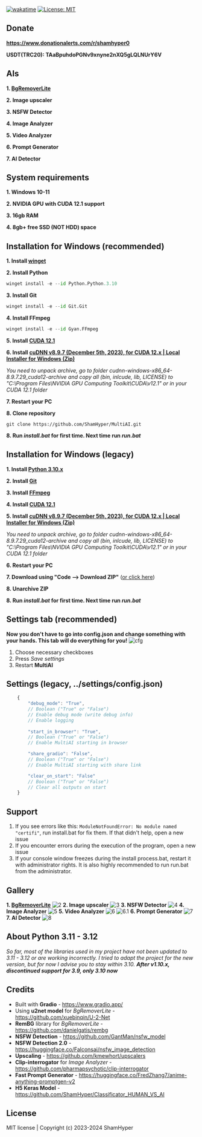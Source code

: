 [![wakatime](https://wakatime.com/badge/github/ShamHyper/MultiAI.svg)](https://wakatime.com/badge/github/ShamHyper/MultiAI)
[![License: MIT](https://img.shields.io/badge/License-MIT-yellow.svg)](https://github.com/ShamHyper/MultiAI/blob/main/LICENSE)
## Donate
**https://www.donationalerts.com/r/shamhyper0**

**USDT(TRC20): TAaBpuhdoPGNv9xnyne2nXQ5gLQLNUrY6V**
## AIs
**1. [BgRemoverLite](https://github.com/ShamHyper/BgRemoverLite)**

**2. Image upscaler**

**3. NSFW Detector**

**4. Image Analyzer**

**5. Video Analyzer**

**6. Prompt Generator**

**7. AI Detector**
## System requirements
**1. Windows 10-11**

**2. NVIDIA GPU with CUDA 12.1 support**

**3. 16gb RAM**

**4. 8gb+ free SSD (NOT HDD) space**
## Installation for Windows (recommended)
**1. Install [winget](https://learn.microsoft.com/windows/package-manager/winget/#install-winget)**

**2. Install Python**
```py
winget install -e --id Python.Python.3.10
```
**3. Install Git**
```py
winget install -e --id Git.Git
```
**4. Install FFmpeg**
```py
winget install -e --id Gyan.FFmpeg
```
**5. Install [CUDA 12.1](https://developer.nvidia.com/cuda-12-1-0-download-archive?target_os=Windows)**

**6. Install [cuDNN v8.9.7 (December 5th, 2023), for CUDA 12.x | Local Installer for Windows (Zip)](https://developer.nvidia.com/rdp/cudnn-archive)**

*You need to unpack archive, go to folder cudnn-windows-x86_64-8.9.7.29_cuda12-archive and copy all (bin, inlcude, lib, LICENSE) to "C:\Program Files\NVIDIA GPU Computing Toolkit\CUDA\v12.1" or in your CUDA 12.1 folder*

**7. Restart your PC**

**8. Clone repository**
```git
git clone https://github.com/ShamHyper/MultiAI.git
```
**8. Run *install.bat* for first time. Next time run *run.bat***
## Installation for Windows (legacy)
**1. Install [Python 3.10.x](https://www.python.org/downloads/)**

**2. Install [Git](https://git-scm.com/downloads)**

**3. Install [FFmpeg](https://ffmpeg.org/download.html)**

**4. Install [CUDA 12.1](https://developer.nvidia.com/cuda-12-1-0-download-archive?target_os=Windows)**

**5. Install [cuDNN v8.9.7 (December 5th, 2023), for CUDA 12.x | Local Installer for Windows (Zip)](https://developer.nvidia.com/rdp/cudnn-archive)**

*You need to unpack archive, go to folder cudnn-windows-x86_64-8.9.7.29_cuda12-archive and copy all (bin, inlcude, lib, LICENSE) to "C:\Program Files\NVIDIA GPU Computing Toolkit\CUDA\v12.1" or in your CUDA 12.1 folder*

**6. Restart your PC**

**7. Download using "Code --> Download ZIP"** ([or click here](https://github.com/ShamHyper/MultiAI/archive/refs/heads/main.zip))

**8. Unarchive ZIP**

**8. Run *install.bat* for first time. Next time run *run.bat***
## Settings tab (recommended)
**Now you don't have to go into config.json and change something with your hands. This tab will do everything for you!**
![cfg](https://i.imgur.com/Pw00z0a.png?raw=true)
1. Choose necessary checkboxes
2. Press *Save settings*
3. Restart **MultiAI**
## Settings (legacy, ../settings/config.json)
```js
    {
        "debug_mode": "True", 
        // Boolean ("True" or "False")
        // Enable debug mode (write debug info)
        // Enable logging
        
        "start_in_browser": "True",
        // Boolean ("True" or "False")
        // Enable MultiAI starting in browser

        "share_gradio": "False",
        // Boolean ("True" or "False")
        // Enable MultiAI starting with share link

        "clear_on_start": "False"
        // Boolean ("True" or "False")
        // Clear all outputs on start
    }
```
## Support
1. If you see errors like this: ```ModuleNotFoundError: No module named "certifi"```, run install.bat for fix them. If that didn't help, open a new issue
2. If you encounter errors during the execution of the program, open a new issue
3. If your console window freezes during the install process.bat, restart it with administrator rights. It is also highly recommended to run run.bat from the administrator.
## Gallery
**1. [BgRemoverLite](https://github.com/ShamHyper/BgRemoverLite)**
![2](https://i.imgur.com/mIkIOMB.png?raw=true)
**2. Image upscaler**
![3](https://i.imgur.com/4OQmALL.png?raw=true)
**3. NSFW Detector**
![4](https://i.imgur.com/zveO3a7.png?raw=true)
**4. Image Analyzer**
![5](https://i.imgur.com/wR1fGIn.png?raw=true)
**5. Video Analyzer**
![6](https://i.imgur.com/cssEq5K.png?raw=true)
![6.1](https://i.imgur.com/z8aOPXj.png?raw=true)
**6. Prompt Generator**
![7](https://i.imgur.com/hRVhMKa.png?raw=true)
**7. AI Detector**
![8](https://i.imgur.com/qYRg0AS.png?raw=true)
## About Python 3.11 - 3.12
*So far, most of the libraries used in my project have not been updated to 3.11 - 3.12 or are working incorrectly. I tried to adapt the project for the new version, but for now I advise you to stay within 3.10. **After v1.10.x, discontinued support for 3.9, only 3.10 now***
## Credits
- Built with **Gradio** - https://www.gradio.app/
- Using **u2net model** for *BgRemoverLite* - https://github.com/xuebinqin/U-2-Net
- **RemBG** library for *BgRemoverLite* - https://github.com/danielgatis/rembg
- **NSFW Detection** - https://github.com/GantMan/nsfw_model
- **NSFW Detection 2.0** - https://huggingface.co/Falconsai/nsfw_image_detection 
- **Upscaling** - https://github.com/kmewhort/upscalers
- **Clip-interrogator** for *Image Analyzer* - https://github.com/pharmapsychotic/clip-interrogator
- **Fast Prompt Generator** - https://huggingface.co/FredZhang7/anime-anything-promptgen-v2
- **H5 Keras Model** - https://github.com/ShamHyper/Classificator_HUMAN_VS_AI
## License
MIT license | Copyright (c) 2023-2024 ShamHyper
